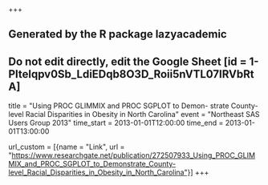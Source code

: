 +++
## Generated by the R package lazyacademic
## Do not edit directly, edit the Google Sheet [id = 1-PItelqpv0Sb_LdiEDqb8O3D_Roii5nVTL07IRVbRtA]
title = "Using PROC GLIMMIX and PROC SGPLOT to Demon- strate County-level Racial Disparities in Obesity in North Carolina"
event = "Northeast SAS Users Group 2013"
time_start = 2013-01-01T12:00:00
time_end = 2013-01-01T13:00:00

url_custom = [{name = "Link", url = "https://www.researchgate.net/publication/272507933_Using_PROC_GLIMMIX_and_PROC_SGPLOT_to_Demonstrate_County-level_Racial_Disparities_in_Obesity_in_North_Carolina"}]
+++
